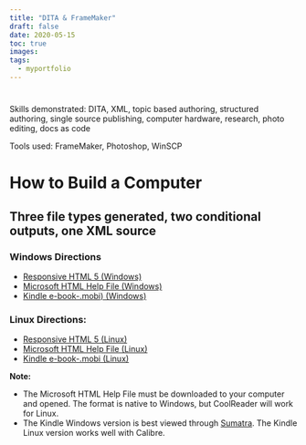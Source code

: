 ```yaml
---
title: "DITA & FrameMaker"
draft: false
date: 2020-05-15
toc: true
images:
tags:
  - myportfolio
---
```


#

Skills demonstrated: DITA, XML, topic based authoring, structured authoring, single source publishing, computer hardware, research, photo editing, docs as code​

Tools used: FrameMaker, Photoshop, WinSCP

# How to Build a Computer​

## Three file types generated, two conditional outputs, one XML source

### Windows Directions

* [Responsive HTML 5 (Windows)](../DITA/Responsive_HTML5/)
* [Microsoft HTML Help File (Windows)](../DITA/Building_a_Computer.chm)
* [Kindle e-book-.mobi) (Windows)](../DITA/Kindle.mobi)

### Linux Directions:

* [Responsive HTML 5 (Linux)](../DITA/Linux/Responsive_HTML5/)
* [Microsoft HTML Help File (Linux)](../DITA/Linux/Building_a_Linux_Computer.chm)
* [Kindle e-book-.mobi (Linux)](../DITA/Linux/Linux-Kindle.mobi)

**Note:**

* The Microsoft HTML Help File must be downloaded to your computer and opened. The format is native to Windows, but CoolReader will work for Linux.
* The Kindle Windows version is best viewed through [Sumatra](https://www.sumatrapdfreader.org/free-pdf-reader.html). The Kindle Linux version works well with Calibre.